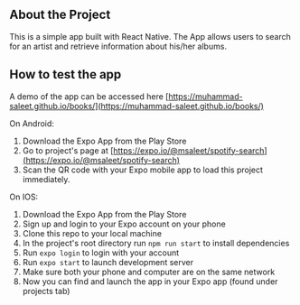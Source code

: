 ## About the Project

This is a simple app built with React Native. The App allows users to search for an artist and retrieve information about his/her albums.
## How to test the app
A demo of the app can be accessed here [https://muhammad-saleet.github.io/books/](https://muhammad-saleet.github.io/books/)

On Android:
1. Download the Expo App from the Play Store
2. Go to project's page at [https://expo.io/@msaleet/spotify-search](https://expo.io/@msaleet/spotify-search)
3. Scan the QR code with your Expo mobile app to load this project immediately.

On IOS:
1. Download the Expo App from the Play Store
2. Sign up and login to your Expo account on your phone
3. Clone this repo to your local machine
4. In the project's root directory run `npm run start` to install dependencies
5. Run `expo login` to login with your account
6. Run `expo start` to launch development server
7. Make sure both your phone and computer are on the same network
8. Now you can find and launch the app in your Expo app (found under projects tab)
